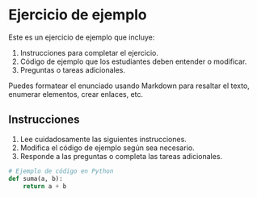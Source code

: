 # Ejercicio de ejemplo

Este es un ejercicio de ejemplo que incluye:

1. Instrucciones para completar el ejercicio.
2. Código de ejemplo que los estudiantes deben entender o modificar.
3. Preguntas o tareas adicionales.

Puedes formatear el enunciado usando Markdown para resaltar el texto, enumerar elementos, crear enlaces, etc.

## Instrucciones

1. Lee cuidadosamente las siguientes instrucciones.
2. Modifica el código de ejemplo según sea necesario.
3. Responde a las preguntas o completa las tareas adicionales.

```python
# Ejemplo de código en Python
def suma(a, b):
    return a + b
